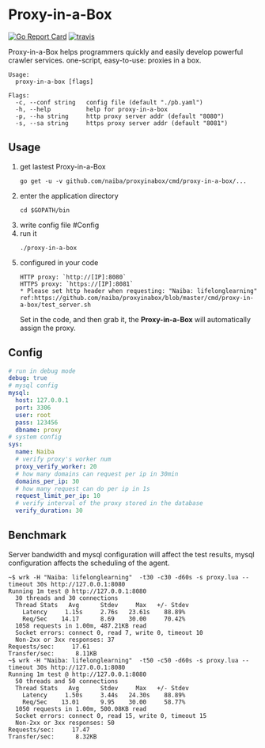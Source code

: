 # Proxy-in-a-Box

[![Go Report Card](https://goreportcard.com/badge/github.com/naiba/proxyinabox)](https://goreportcard.com/report/github.com/naiba/proxyinabox) [![travis](https://travis-ci.com/naiba/proxyinabox.svg?branch=master)](https://travis-ci.com/naiba/proxyinabox)

Proxy-in-a-Box helps programmers quickly and easily develop powerful crawler services. one-script, easy-to-use: proxies in a box.

```shell
Usage:
  proxy-in-a-box [flags]

Flags:
  -c, --conf string   config file (default "./pb.yaml")
  -h, --help          help for proxy-in-a-box
  -p, --ha string     http proxy server addr (default "8080")
  -s, --sa string     https proxy server addr (default "8081")
```

## Usage

1. get lastest Proxy-in-a-Box
    ```shell
    go get -u -v github.com/naiba/proxyinabox/cmd/proxy-in-a-box/...
    ```
2. enter the application directory
    ```shell
    cd $GOPATH/bin
    ```
3. write config file #Config
4. run it
    ```shell
    ./proxy-in-a-box
    ```
5. configured in your code
    ```none
    HTTP proxy: `http://[IP]:8080`
    HTTPS proxy: `https://[IP]:8081`
    * Please set http header when requesting: "Naiba: lifelonglearning" ref:https://github.com/naiba/proxyinabox/blob/master/cmd/proxy-in-a-box/test_server.sh
    ```
    Set in the code, and then grab it, the **Proxy-in-a-Box** will automatically assign the proxy.

## Config

```yaml
# run in debug mode
debug: true
# mysql config
mysql:
  host: 127.0.0.1
  port: 3306
  user: root
  pass: 123456
  dbname: proxy
# system config
sys:
  name: Naiba
  # verify proxy's worker num
  proxy_verify_worker: 20
  # how many domains can request per ip in 30min
  domains_per_ip: 30
  # how many request can do per ip in 1s
  request_limit_per_ip: 10
  # verify interval of the proxy stored in the database
  verify_duration: 30
```

## Benchmark

Server bandwidth and mysql configuration will affect the test results, mysql configuration affects the scheduling of the agent.

```shell
~$ wrk -H "Naiba: lifelonglearning"  -t30 -c30 -d60s -s proxy.lua --timeout 30s http://127.0.0.1:8080
Running 1m test @ http://127.0.0.1:8080
  30 threads and 30 connections
  Thread Stats   Avg      Stdev     Max   +/- Stdev
    Latency     1.15s     2.76s   23.61s    88.89%
    Req/Sec    14.17      8.69    30.00     70.42%
  1058 requests in 1.00m, 487.21KB read
  Socket errors: connect 0, read 7, write 0, timeout 10
  Non-2xx or 3xx responses: 37
Requests/sec:     17.61
Transfer/sec:      8.11KB
~$ wrk -H "Naiba: lifelonglearning"  -t50 -c50 -d60s -s proxy.lua --timeout 30s http://127.0.0.1:8080
Running 1m test @ http://127.0.0.1:8080
  50 threads and 50 connections
  Thread Stats   Avg      Stdev     Max   +/- Stdev
    Latency     1.50s     3.44s   24.30s    88.89%
    Req/Sec    13.01      9.95    30.00     58.77%
  1050 requests in 1.00m, 500.08KB read
  Socket errors: connect 0, read 15, write 0, timeout 15
  Non-2xx or 3xx responses: 50
Requests/sec:     17.47
Transfer/sec:      8.32KB
```